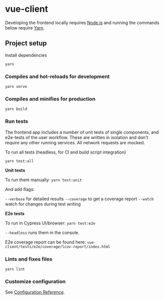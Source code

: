 # vue-client

Developing the frontend locally requires [Node.js](https://nodejs.org) and running the commands below require [Yarn](https://yarnpkg.com/).
## Project setup
Install dependencies
```
yarn
```

### Compiles and hot-reloads for development
```
yarn serve
```

### Compiles and minifies for production
```
yarn build
```

### Run tests

The frontend app includes a number of unit tests of single components, and e2e-tests of the user workflow. These are written in isolation and don't require any other running services. All network requests are mocked.

To run all tests (headless, for CI and build script integration)

```
yarn test:all
```

**Unit tests**

To run them manually: `yarn test:unit`

And add flags:

`--verbose` for detailed results
`--coverage` to get a coverage report
`--watch` watch for changes during test writing

**E2e tests**

To run in Cypress UI/browser: `yarn test:e2e`

`--headless` runs them in the console.

E2e coverage report can be found here: 
`vue-client/tests/e2e/coverage/lcov-report/index.html`

### Lints and fixes files
```
yarn lint
```

### Customize configuration
See [Configuration Reference](https://cli.vuejs.org/config/).
